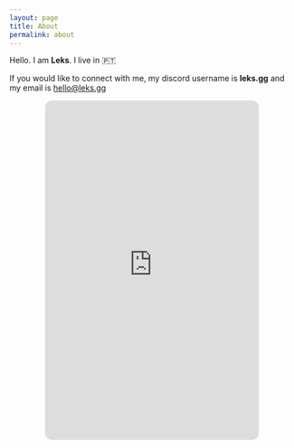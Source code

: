 ```yaml
---
layout: page
title: About
permalink: about
---
```


Hello. I am **Leks**. I live in 🇵🇹

If you would like to connect with me, my discord username is **leks.gg** and my email is <a href="mailto:hello@leks.gg">hello@leks.gg</a>  

<center><iframe style="border-radius:12px" src="https://open.spotify.com/embed/playlist/3v9WcIVv0yDCNV4db8w55B?utm_source=generator&theme=0" frameBorder="0" width="75%" height="600"></iframe></center>

